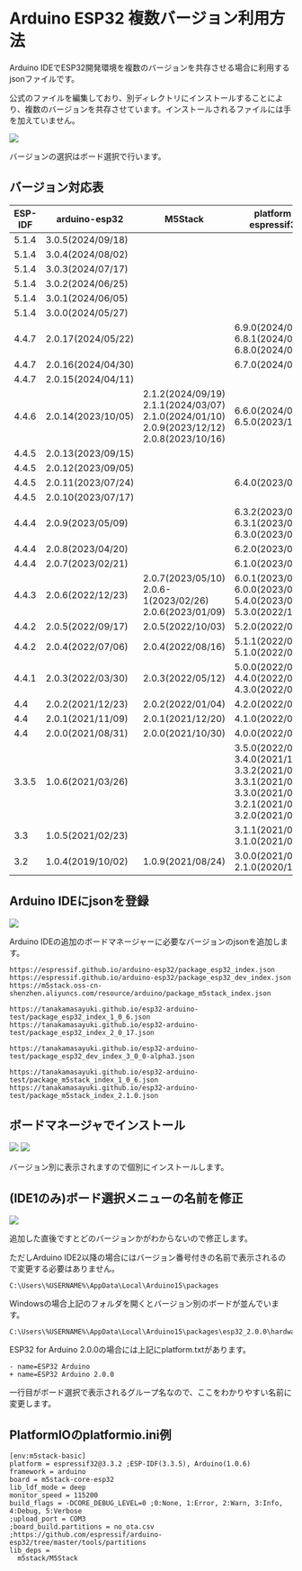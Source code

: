 # Arduino ESP32 複数バージョン利用方法

Arduino IDEでESP32開発環境を複数のバージョンを共存させる場合に利用するjsonファイルです。

公式のファイルを編集しており、別ディレクトリにインストールすることにより、複数のバージョンを共存させています。インストールされるファイルには手を加えていません。

![](img/top.png)

バージョンの選択はボード選択で行います。

## バージョン対応表

| ESP-IDF | arduino-esp32      | M5Stack                                                                                               | platform-espressif32                                                                                                                            |
|---------|--------------------|-------------------------------------------------------------------------------------------------------|-------------------------------------------------------------------------------------------------------------------------------------------------|
| 5.1.4   | 3.0.5(2024/09/18)  |                                                                                                       |                                                                                                                                                 |
| 5.1.4   | 3.0.4(2024/08/02)  |                                                                                                       |                                                                                                                                                 |
| 5.1.4   | 3.0.3(2024/07/17)  |                                                                                                       |                                                                                                                                                 |
| 5.1.4   | 3.0.2(2024/06/25)  |                                                                                                       |                                                                                                                                                 |
| 5.1.4   | 3.0.1(2024/06/05)  |                                                                                                       |                                                                                                                                                 |
| 5.1.4   | 3.0.0(2024/05/27)  |                                                                                                       |                                                                                                                                                 |
| 4.4.7   | 2.0.17(2024/05/22) |                                                                                                       | 6.9.0(2024/09/26)<br>6.8.1(2024/07/31)<br>6.8.0(2024/07/30)                                                                                                          |
| 4.4.7   | 2.0.16(2024/04/30) |                                                                                                       | 6.7.0(2024/05/14)                                                                                                                               |
| 4.4.7   | 2.0.15(2024/04/11) |                                                                                                       |                                                                                                                                                 |
| 4.4.6   | 2.0.14(2023/10/05) | 2.1.2(2024/09/19)<br>2.1.1(2024/03/07)<br>2.1.0(2024/01/10)<br>2.0.9(2023/12/12)<br>2.0.8(2023/10/16) | 6.6.0(2024/03/30)<br>6.5.0(2023/12/27)                                                                                                          |
| 4.4.5   | 2.0.13(2023/09/15) |                                                                                                       |                                                                                                                                                 |
| 4.4.5   | 2.0.12(2023/09/05) |                                                                                                       |                                                                                                                                                 |
| 4.4.5   | 2.0.11(2023/07/24) |                                                                                                       | 6.4.0(2023/08/31)                                                                                                                               |
| 4.4.5   | 2.0.10(2023/07/17) |                                                                                                       |                                                                                                                                                 |
| 4.4.4   | 2.0.9(2023/05/09)  |                                                                                                       | 6.3.2(2023/06/20)<br>6.3.1(2023/05/26)<br>6.3.0(2023/05/19)                                                                                     |
| 4.4.4   | 2.0.8(2023/04/20)  |                                                                                                       | 6.2.0(2023/04/29)                                                                                                                               |
| 4.4.4   | 2.0.7(2023/02/21)  |                                                                                                       | 6.1.0(2023/03/09)                                                                                                                               |
| 4.4.3   | 2.0.6(2022/12/23)  | 2.0.7(2023/05/10)<br>2.0.6-1(2023/02/26)<br>2.0.6(2023/01/09)                                         | 6.0.1(2023/02/06)<br>6.0.0(2023/01/17)<br>5.4.0(2023/06/23)<br>5.3.0(2022/12/30)                                                                |
| 4.4.2   | 2.0.5(2022/09/17)  | 2.0.5(2022/10/03)                                                                                     | 5.2.0(2022/09/30)                                                                                                                               |
| 4.4.2   | 2.0.4(2022/07/06)  | 2.0.4(2022/08/16)                                                                                     | 5.1.1(2022/08/26)<br>5.1.0(2022/08/01)                                                                                                          |
| 4.4.1   | 2.0.3(2022/03/30)  | 2.0.3(2022/05/12)                                                                                     | 5.0.0(2022/06/30)<br>4.4.0(2022/06/01)<br>4.3.0(2022/05/21)                                                                                     |
| 4.4     | 2.0.2(2021/12/23)  | 2.0.2(2022/01/04)                                                                                     | 4.2.0(2022/04/29)                                                                                                                               |
| 4.4     | 2.0.1(2021/11/09)  | 2.0.1(2021/12/20)                                                                                     | 4.1.0(2022/04/22)                                                                                                                               |
| 4.4     | 2.0.0(2021/08/31)  | 2.0.0(2021/10/30)                                                                                     | 4.0.0(2022/04/22)                                                                                                                               |
| 3.3.5   | 1.0.6(2021/03/26)  |                                                                                                       | 3.5.0(2022/01/28)<br>3.4.0(2021/11/12)<br>3.3.2(2021/08/31)<br>3.3.1(2021/07/27)<br>3.3.0(2021/06/30)<br>3.2.1(2021/05/31)<br>3.2.0(2021/03/29) |
| 3.3     | 1.0.5(2021/02/23)  |                                                                                                       | 3.1.1(2021/03/19)<br>3.1.0(2021/02/26)                                                                                                          |
| 3.2     | 1.0.4(2019/10/02)  | 1.0.9(2021/08/24)                                                                                     | 3.0.0(2021/01/30)<br>2.1.0(2020/12/02)                                                                                                          |

## Arduino IDEにjsonを登録

![](img/add_json.png)

Arduino IDEの追加のボードマネージャーに必要なバージョンのjsonを追加します。

```
https://espressif.github.io/arduino-esp32/package_esp32_index.json
https://espressif.github.io/arduino-esp32/package_esp32_dev_index.json
https://m5stack.oss-cn-shenzhen.aliyuncs.com/resource/arduino/package_m5stack_index.json

https://tanakamasayuki.github.io/esp32-arduino-test/package_esp32_index_1_0_6.json
https://tanakamasayuki.github.io/esp32-arduino-test/package_esp32_index_2_0_17.json

https://tanakamasayuki.github.io/esp32-arduino-test/package_esp32_dev_index_3_0_0-alpha3.json

https://tanakamasayuki.github.io/esp32-arduino-test/package_m5stack_index_1_0_6.json
https://tanakamasayuki.github.io/esp32-arduino-test/package_m5stack_index_2.1.0.json
```

## ボードマネージャでインストール

![](img/esp32.png)
![](img/m5stack.png)

バージョン別に表示されますので個別にインストールします。

## (IDE1のみ)ボード選択メニューの名前を修正

![](img/noname.png)

追加した直後ですとどのバージョンかがわからないので修正します。

ただしArduino IDE2以降の場合にはバージョン番号付きの名前で表示されるので変更する必要はありません。

```
C:\Users\%USERNAME%\AppData\Local\Arduino15\packages
```

Windowsの場合上記のフォルダを開くとバージョン別のボードが並んでいます。

```
C:\Users\%USERNAME%\AppData\Local\Arduino15\packages\esp32_2.0.0\hardware\esp32\2.0.0\platform.txt
```

ESP32 for Arduino 2.0.0の場合には上記にplatform.txtがあります。

```
- name=ESP32 Arduino
+ name=ESP32 Arduino 2.0.0
```

一行目がボード選択で表示されるグループ名なので、ここをわかりやすい名前に変更します。

## PlatformIOのplatformio.ini例
```
[env:m5stack-basic]
platform = espressif32@3.3.2 ;ESP-IDF(3.3.5), Arduino(1.0.6)
framework = arduino
board = m5stack-core-esp32
lib_ldf_mode = deep
monitor_speed = 115200
build_flags = -DCORE_DEBUG_LEVEL=0 ;0:None, 1:Error, 2:Warn, 3:Info, 4:Debug, 5:Verbose
;upload_port = COM3
;board_build.partitions = no_ota.csv ;https://github.com/espressif/arduino-esp32/tree/master/tools/partitions
lib_deps = 
  m5stack/M5Stack
```
